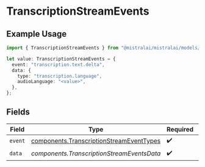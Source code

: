# TranscriptionStreamEvents

## Example Usage

```typescript
import { TranscriptionStreamEvents } from "@mistralai/mistralai/models/components";

let value: TranscriptionStreamEvents = {
  event: "transcription.text.delta",
  data: {
    type: "transcription.language",
    audioLanguage: "<value>",
  },
};
```

## Fields

| Field                                                                                                | Type                                                                                                 | Required                                                                                             | Description                                                                                          |
| ---------------------------------------------------------------------------------------------------- | ---------------------------------------------------------------------------------------------------- | ---------------------------------------------------------------------------------------------------- | ---------------------------------------------------------------------------------------------------- |
| `event`                                                                                              | [components.TranscriptionStreamEventTypes](../../models/components/transcriptionstreameventtypes.md) | :heavy_check_mark:                                                                                   | N/A                                                                                                  |
| `data`                                                                                               | *components.TranscriptionStreamEventsData*                                                           | :heavy_check_mark:                                                                                   | N/A                                                                                                  |